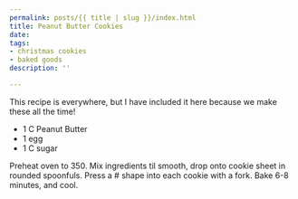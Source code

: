 ```yaml
---
permalink: posts/{{ title | slug }}/index.html
title: Peanut Butter Cookies
date: 
tags:
- christmas cookies
- baked goods
description: ''

---
```

This recipe is everywhere, but I have included it here because we make these all the time!

* 1 C Peanut Butter
* 1 egg
* 1 C sugar

Preheat oven to 350. Mix ingredients til smooth, drop onto cookie sheet in rounded spoonfuls. Press a # shape into each cookie with a fork. Bake 6-8 minutes, and cool.